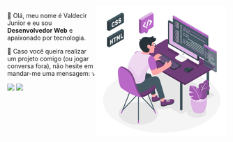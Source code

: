 <img src="image.png" min-width="300px" max-width="300px" width="300px" align="right" alt="iuricode - image">

<p align="left">
  👋 Olá, meu nome é Valdecir Junior e eu sou <strong>Desenvolvedor Web</strong> e apaixonado por tecnologia.<br>
</p>

<p align="left">
💌 Caso você queira realizar um projeto comigo (ou jogar conversa fora), não hesite
em mandar-me uma mensagem: ⤵️
</p>

<p align="left">
<a href="mailto:valdecir.junior@outlook.com" alt="Gmail">
<img src="https://img.shields.io/badge/-valdecir.junior@outlook.com-0078D4?style=flat-square&labelColor=0078D4&logo=microsoft-outlook&logoColor=white&link=valdecir.junior@outlook.com" /></a>
  
<a href="https://www.linkedin.com/in/valdecirjunior" alt="Linkedin">
<img src="https://img.shields.io/badge/-Valdecir%20Junior-blue?style=flat-square&logo=Linkedin&logoColor=white&link=https://www.linkedin.com/in/valdecirjunior" /></a>
 
</p>
